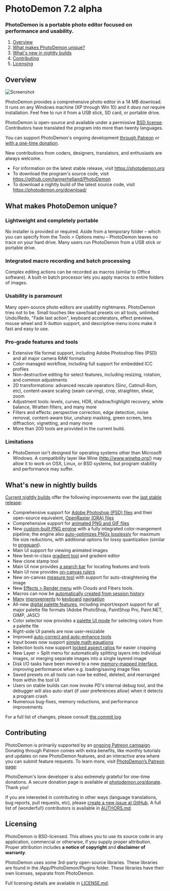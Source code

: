 # PhotoDemon 7.2 alpha

### PhotoDemon is a portable photo editor focused on performance and usability. 

1. [Overview](#overview)
2. [What makes PhotoDemon unique?](#what-makes-photodemon-unique)
3. [What's new in nightly builds](#whats-new-in-nightly-builds)
4. [Contributing](#contributing)
5. [Licensing](#licensing)

## Overview

![Screenshot](https://photodemon.org/media/PD_screenshot_master.jpg)

PhotoDemon provides a comprehensive photo editor in a 14 MB download.  It runs on any Windows machine (XP through Win 10) and it *does not* require installation.  Feel free to run it from a USB stick, SD card, or portable drive.

PhotoDemon is open-source and available under a permissive [BSD license](#licensing).  Contributors have translated the program into more than twenty languages.

You can support PhotoDemon's ongoing development [through Patreon](https://www.patreon.com/photodemon) or [with a one-time donation](https://photodemon.org/donate/).

New contributions from coders, designers, translators, and enthusiasts are always welcome.

* For information on the latest stable release, visit https://photodemon.org
* To download the program's source code, visit https://github.com/tannerhelland/PhotoDemon
* To download a nightly build of the latest source code, visit https://photodemon.org/download/

## What makes PhotoDemon unique?

### Lightweight and completely portable
No installer is provided or required.  Aside from a temporary folder – which you can specify from the Tools > Options menu – PhotoDemon leaves no trace on your hard drive.  Many users run PhotoDemon from a USB stick or portable drive.

### Integrated macro recording and batch processing
Complex editing actions can be recorded as macros (similar to Office software).  A built-in batch processor lets you apply macros to entire folders of images.

### Usability is paramount
Many open-source photo editors are usability nightmares.  PhotoDemon tries not to be.  Small touches like save/load presets on all tools, unlimited Undo/Redo, "Fade last action", keyboard accelerators, effect previews, mouse wheel and X-button support, and descriptive menu icons make it fast and easy to use.

### Pro-grade features and tools
* Extensive file format support, including Adobe Photoshop files (PSD) and all major camera RAW formats
* Color-managed workflow, including full support for embedded ICC profiles
* Non-destructive editing for select features, including resizing, rotation, and common adjustments
* 2D transformations: advanced rescale operators (Sinc, Catmull-Rom, etc), content-aware scaling (seam carving), crop, straighten, shear, zoom
* Adjustment tools: levels, curves, HDR, shadow/highlight recovery, white balance, Wratten filters, and many more
* Filters and effects: perspective correction, edge detection, noise removal, content-aware blur, unsharp masking, green screen, lens diffraction, vignetting, and many more
* More than 200 tools are provided in the current build.

### Limitations

* PhotoDemon isn't designed for operating systems other than Microsoft Windows.  A compatibility layer like Wine (http://www.winehq.org/) may allow it to work on OSX, Linux, or BSD systems, but program stability and performance may suffer.

## What's new in nightly builds

[Current nightly builds](https://photodemon.org/download/) offer the following improvements over the [last stable release](https://photodemon.org/2017/11/28/photodemon-7-0-release.html):

- Comprehensive support for [Adobe Photoshop (PSD) files](https://photodemon.org/2019/02/20/psd-support-now-available.html) and their open-source equivalent, [OpenRaster (ORA) files](https://www.openraster.org/)
- Comprehensive support for [animated PNG and GIF files](https://github.com/tannerhelland/PhotoDemon/issues/278)
- New [custom-built PNG engine](https://github.com/tannerhelland/PhotoDemon/commit/8206ae38831bc095afa49556420bbb7d5c15778f) with a fully integrated color-mangement pipeline; the engine also [auto-optimizes PNGs losslessly](https://github.com/tannerhelland/PhotoDemon/commit/10c78b3cc12c7e99af49d1667f5d8887b99a054c) for maximum file size reductions, with additional options for lossy quantization (similar to [pngquant](https://pngquant.org/)).
- Main UI support for viewing animated images
- New best-in-class [gradient tool](https://www.patreon.com/posts/photodemons-new-26199115) and gradient editor
- New clone stamp tool
- Main UI now provides [a search bar](https://www.patreon.com/posts/photodemon-now-26904685) for locating features and tools
- Main UI now provides [on-canvas rulers](https://www.patreon.com/posts/canvas-rulers-to-19178070)
- New on-canvas [measure tool](https://www.patreon.com/posts/how-to-use-new-7-20466383) with support for auto-straightening the image
- New [Effects > Render menu](https://www.patreon.com/posts/photodemon-7-2-29679659) with Clouds and Fibers tools.
- Macros can now be [automatically created from session history](https://github.com/tannerhelland/PhotoDemon/issues/265)
- [Many](https://github.com/tannerhelland/PhotoDemon/issues/244) [improvements](https://github.com/tannerhelland/PhotoDemon/issues/243) to [keyboard](https://github.com/tannerhelland/PhotoDemon/commit/730f2ebe7a8121e7c5c633ce7b3ff7aea01dc273) [navigation](https://github.com/tannerhelland/PhotoDemon/issues/277)
- All-new [digital palette features](https://www.patreon.com/posts/how-to-use-new-7-19823148), including import/export support for all major palette file formats (Adobe PhotoShop, PaintShop Pro, Paint.NET, GIMP, JASC)
- Color selector now provides a [palette UI mode](https://github.com/tannerhelland/PhotoDemon/commit/904b1c6d5b72a9e4488648f50bcebe6bb51a2080) for selecting colors from a palette file
- Right-side UI panels are now user-resizable
- Improved [auto-correct and auto-enhance tools](https://github.com/tannerhelland/PhotoDemon/commit/1800489ce2f59277833b2eebd5319139ab7050cc)
- Input boxes now support [simple math equations](https://github.com/tannerhelland/PhotoDemon/issues/263)
- Selection tools now support [locked aspect ratios](https://github.com/tannerhelland/PhotoDemon/commit/d263e3bb3777db27ae1953bd15b25d299b96fc08) for easier cropping
- New Layer > Split menu for automatically splitting layers into individual images, or merging separate images into a single layered image
- Disk I/O tasks have been moved to a new [memory-mapped interface](https://en.wikipedia.org/wiki/Memory-mapped_file), improving performance when e.g. loading/saving image files
- Saved presets on all tools can now be edited, deleted, and rearranged from within the tool UI
- Users on stable builds can now invoke PD's internal debug tool, and the debugger will also auto-start (if user preferences allow) when it detects a program crash
- Numerous bug-fixes, memory reductions, and performance improvements

For a full list of changes, please consult [the commit log](https://github.com/tannerhelland/PhotoDemon/commits/master).

## Contributing

PhotoDemon is primarily supported by an [ongoing Patreon campaign](https://www.patreon.com/photodemon). Donating through Patreon comes with extra benefits, like monthly tutorials and updates on new PhotoDemon features, and an interactive area where you can submit feature requests. To learn more, visit [PhotoDemon’s Patreon page](https://www.patreon.com/photodemon):

PhotoDemon's lone developer is also extremely grateful for one-time donations.  A secure donation page is available at [photodemon.org/donate](https://photodemon.org/donate/).  Thank you!

If you are interested in contributing in other ways (language translations, bug reports, pull requests, etc), please [create a new issue at GitHub](https://github.com/tannerhelland/PhotoDemon/issues).  A full list of (wonderful!) contributors is available in [AUTHORS.md](https://github.com/tannerhelland/PhotoDemon/blob/master/AUTHORS.md).

## Licensing

PhotoDemon is BSD-licensed.  This allows you to use its source code in any application, commercial or otherwise, if you supply proper attribution.  Proper attribution includes **a notice of copyright** and **disclaimer of warranty**.

PhotoDemon uses some 3rd-party open-source libraries.  These libraries are found in the /App/PhotoDemon/Plugins folder.  These libraries have their own licenses, separate from PhotoDemon.

Full licensing details are available in [LICENSE.md](https://github.com/tannerhelland/PhotoDemon/blob/master/LICENSE.md).
